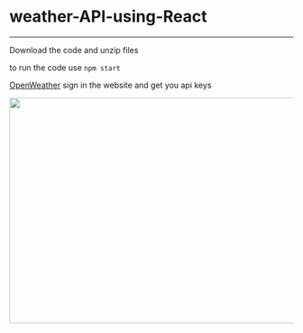 # weather-API-using-React
----
Download the code and unzip files


to run the code use
```npm start```

[OpenWeather](https://openweathermap.org/) 
sign in the website and get you api keys



<img src="https://github.com/ChaitanyaOfficiel/weather-API-using-React/blob/main/Peek-2022-05-01-23-39.gif" width=700 height=400/>

